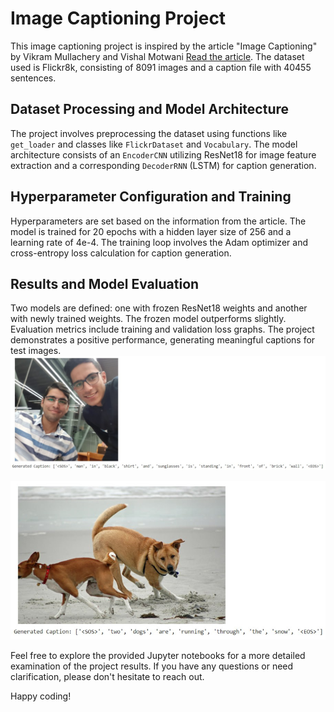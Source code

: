 # Image Captioning Project

This image captioning project is inspired by the article "Image Captioning" by Vikram Mullachery and Vishal Motwani [Read the article](https://arxiv.org/pdf/1805.09137.pdf). The dataset used is Flickr8k, consisting of 8091 images and a caption file with 40455 sentences.

## Dataset Processing and Model Architecture

The project involves preprocessing the dataset using functions like `get_loader` and classes like `FlickrDataset` and `Vocabulary`. The model architecture consists of an `EncoderCNN` utilizing ResNet18 for image feature extraction and a corresponding `DecoderRNN` (LSTM) for caption generation.

## Hyperparameter Configuration and Training

Hyperparameters are set based on the information from the article. The model is trained for 20 epochs with a hidden layer size of 256 and a learning rate of 4e-4. The training loop involves the Adam optimizer and cross-entropy loss calculation for caption generation.

## Results and Model Evaluation

Two models are defined: one with frozen ResNet18 weights and another with newly trained weights. The frozen model outperforms slightly. Evaluation metrics include training and validation loss graphs. The project demonstrates a positive performance, generating meaningful captions for test images.
![Random image from my gallery](2.jpg)

![Random image from test dataset](1.jpg)

Feel free to explore the provided Jupyter notebooks for a more detailed examination of the project results. If you have any questions or need clarification, please don't hesitate to reach out.

Happy coding!




